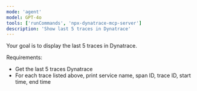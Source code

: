 ```yaml
---
mode: 'agent'
model: GPT-4o
tools: ['runCommands', 'npx-dynatrace-mcp-server']
description: 'Show last 5 traces in Dynatrace'
---
```

Your goal is to display the last 5 traces in Dynatrace.

Requirements:
* Get the last 5 traces Dynatrace
* For each trace listed above, print service name, span ID, trace ID, start time, end time